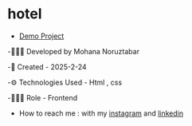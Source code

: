 # hotel

- [Demo Project](Mohananoruztabar.github.io/hotel/index1-css.html)

-🙋🏽‍♀️ Developed by Mohana Noruztabar

-📅 Created - 2025-2-24

-⚙ Technologies Used - Html , css 

-👩🏽‍💻 Role - Frontend

- How to reach me : with my [instagram](https://www.instagram.com/mohananoruztabar_web?igsh=MW00ZjVxanA3Z3N2Zg%3D%3D&utm_source=qr) and [linkedin](https://www.linkedin.com/in/mohana-noruztabar-2477b2349?utm_source=share&utm_campaign=share_via&utm_content=profile&utm_medium=ios_app)
